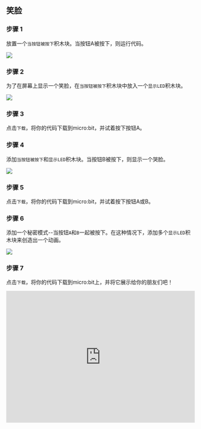 ## 笑脸

### 步骤 1

放置一个`当按钮被按下`积木块。当按钮A被按下，则运行代码。

![](https://i.imgur.com/fAIhsM1.png)

### 步骤 2

为了在屏幕上显示一个笑脸，在`当按钮被按下`积木块中放入一个`显示LED`积木块。

![](https://i.imgur.com/ij6ueJj.png)

### 步骤 3

点击`下载`，将你的代码下载到micro:bit，并试着按下按钮A。

### 步骤 4

添加`当按钮被按下`和`显示LED`积木块。当按钮B被按下，则显示一个哭脸。

![](https://i.imgur.com/wmLBrB3.png)

### 步骤 5

点击`下载`，将你的代码下载到micro:bit，并试着按下按钮A或B。

### 步骤 6

添加一个秘密模式--当按钮`A`和`B`一起被按下。在这种情况下，添加多个`显示LED`积木块来创造出一个动画。

![](https://i.imgur.com/g579aei.png)

### 步骤 7

点击`下载`，将你的代码下载到micro:bit上，并将它展示给你的朋友们吧！

<div style="position:relative;height:0;padding-bottom:70%;overflow:hidden;"><iframe style="position:absolute;top:0;left:0;width:100%;height:100%;" src="https://makecode.microbit.org/#pub:_bF5C6wc4d1rC" frameborder="0" sandbox="allow-popups allow-forms allow-scripts allow-same-origin"></iframe></div>
